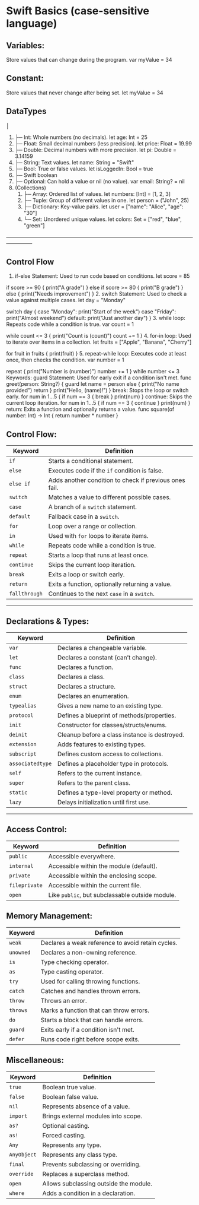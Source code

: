 #  Swift Basics (case-sensitive language)

## Variables: 
Store values that can change during the program.
		var myValue = 34

## Constant: 
Store values that never change after being set.
		let myValue = 34

## DataTypes
   │
1. ├─ Int: Whole numbers (no decimals). let age: Int = 25
2. ├─ Float: Small decimal numbers (less precision). let price: Float = 19.99
3. ├─ Double: Decimal numbers with more precision. let pi: Double = 3.14159
4. ├─ String: Text values. let name: String = "Swift"
5. ├─ Bool: True or false values. let isLoggedIn: Bool = true
6. ├─ Swift boolean
7. ├─ Optional: Can hold a value or nil (no value). var email: String? = nil
8. (Collections)
    1. ├─ Array: Ordered list of values. let numbers: [Int] = [1, 2, 3]
    2. ├─ Tuple: Group of different values in one. let person = ("John", 25)
    3. ├─ Dictionary: Key-value pairs. let user = ["name": "Alice", "age": "30"]
    4. └─ Set: Unordered unique values. let colors: Set = ["red", "blue", "green"]

—————————————————————————————————————————

## Control Flow
 
1. if-else Statement: Used to run code based on conditions.
let score = 85

if score >= 90 {
    print("A grade")
} else if score >= 80 {
    print("B grade")
} else {
    print("Needs improvement")
}
2. switch Statement: Used to check a value against multiple cases.
let day = "Monday"

switch day {
case "Monday":
    print("Start of the week")
case "Friday":
    print("Almost weekend")
default:
    print("Just another day")
}
3. while loop: Repeats code while a condition is true.
var count = 1

while count <= 3 {
    print("Count is \(count)")
    count += 1
}
4. for-in loop: Used to iterate over items in a collection.
let fruits = ["Apple", "Banana", "Cherry"]

for fruit in fruits {
    print(fruit)
}
5. repeat-while loop: Executes code at least once, then checks the condition.
var number = 1

repeat {
    print("Number is \(number)")
    number += 1
} while number <= 3
Keywords:
guard Statement: Used for early exit if a condition isn't met.
func greet(person: String?) {
    guard let name = person else {
        print("No name provided")
        return
    }
    print("Hello, \(name)!")
}
break: Stops the loop or switch early.
for num in 1...5 {
    if num == 3 {
        break
    }
    print(num)
}
continue: Skips the current loop iteration.
for num in 1...5 {
    if num == 3 {
        continue
    }
    print(num)
}
return: Exits a function and optionally returns a value.
func square(of number: Int) -> Int {
    return number * number
}


## Control Flow:

| Keyword       | Definition                                             |
| ------------- | ------------------------------------------------------ |
| `if`          | Starts a conditional statement.                        |
| `else`        | Executes code if the `if` condition is false.          |
| `else if`     | Adds another condition to check if previous ones fail. |
| `switch`      | Matches a value to different possible cases.           |
| `case`        | A branch of a `switch` statement.                      |
| `default`     | Fallback case in a `switch`.                           |
| `for`         | Loop over a range or collection.                       |
| `in`          | Used with `for` loops to iterate items.                |
| `while`       | Repeats code while a condition is true.                |
| `repeat`      | Starts a loop that runs at least once.                 |
| `continue`    | Skips the current loop iteration.                      |
| `break`       | Exits a loop or switch early.                          |
| `return`      | Exits a function, optionally returning a value.        |
| `fallthrough` | Continues to the next `case` in a `switch`.            |

---

## Declarations & Types:

| Keyword          | Definition                                    |
| ---------------- | --------------------------------------------- |
| `var`            | Declares a changeable variable.               |
| `let`            | Declares a constant (can’t change).           |
| `func`           | Declares a function.                          |
| `class`          | Declares a class.                             |
| `struct`         | Declares a structure.                         |
| `enum`           | Declares an enumeration.                      |
| `typealias`      | Gives a new name to an existing type.         |
| `protocol`       | Defines a blueprint of methods/properties.    |
| `init`           | Constructor for classes/structs/enums.        |
| `deinit`         | Cleanup before a class instance is destroyed. |
| `extension`      | Adds features to existing types.              |
| `subscript`      | Defines custom access to collections.         |
| `associatedtype` | Defines a placeholder type in protocols.      |
| `self`           | Refers to the current instance.               |
| `super`          | Refers to the parent class.                   |
| `static`         | Defines a type-level property or method.      |
| `lazy`           | Delays initialization until first use.        |

---

## Access Control:

| Keyword       | Definition                                      |
| ------------- | ----------------------------------------------- |
| `public`      | Accessible everywhere.                          |
| `internal`    | Accessible within the module (default).         |
| `private`     | Accessible within the enclosing scope.          |
| `fileprivate` | Accessible within the current file.             |
| `open`        | Like `public`, but subclassable outside module. |


## Memory Management:

| Keyword   | Definition
| --------- 	 | ------------------------------------------------- 
| `weak`   	 | Declares a weak reference to avoid retain cycles. 
| `unowned` | Declares a non-owning reference. 
| `is`    		 | Type checking operator. 
| `as`     	 | Type casting operator.
| `try`    	 | Used for calling throwing functions.
| `catch`  	 | Catches and handles thrown errors.
| `throw`  	 | Throws an error.
| `throws`	 | Marks a function that can throw errors.
| `do`     	 | Starts a block that can handle errors.
| `guard`  	 | Exits early if a condition isn't met.
| `defer` 	 | Runs code right before scope exits.


## Miscellaneous:

| Keyword     | Definition
| ----------- | --------------------------------------
| `true`      	| Boolean true value.
| `false`   	| Boolean false value.
| `nil`       	| Represents absence of a value.
| `import`    | Brings external modules into scope.
| `as?`       	| Optional casting.
| `as!`       	| Forced casting.                        |
| `Any`       	| Represents any type.                   |
| `AnyObject` | Represents any class type.             |
| `final`    	 | Prevents subclassing or overriding.    |
| `override`  | Replaces a superclass method.          |
| `open`      	| Allows subclassing outside the module. |
| `where`     | Adds a condition in a declaration.     |

